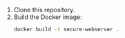 
1. Clone this repository.
2. Build the Docker image:
   ```bash
   docker build -t secure-webserver .